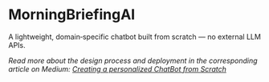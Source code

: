 # MorningBriefingAI 

A lightweight, domain‑specific chatbot built from scratch — no external LLM APIs.  

*Read more about the design process and deployment in the corresponding article on Medium: [Creating a personalized ChatBot from Scratch](https://medium.com/@nicholas.kunze/creating-a-personalized-chatbot-from-scratch-cea966054ce5)*

